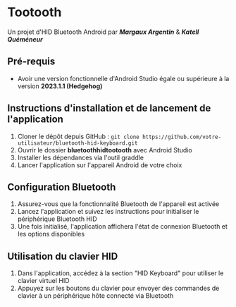 # Tootooth
Un projet d'HID Bluetooth Android par ***Margaux Argentin*** & ***Katell Quéméneur***

## Pré-requis
- Avoir une version fonctionnelle d'Android Studio égale ou supérieure à la version **2023.1.1 (Hedgehog)**

## Instructions d'installation et de lancement de l'application
1. Cloner le dépôt depuis GitHub : `git clone https://github.com/votre-utilisateur/bluetooth-hid-keyboard.git`
2. Ouvrir le dossier **bluetoothhidtootooth** avec Android Studio
3. Installer les dépendances via l'outil graddle
4. Lancer l'application sur l'appareil Android de votre choix

## Configuration Bluetooth

1. Assurez-vous que la fonctionnalité Bluetooth de l'appareil est activée
2. Lancez l'application et suivez les instructions pour initialiser le périphérique Bluetooth HID
3. Une fois initialisé, l'application affichera l'état de connexion Bluetooth et les options disponibles

## Utilisation du clavier HID

1. Dans l'application, accédez à la section "HID Keyboard" pour utiliser le clavier virtuel HID
2. Appuyez sur les boutons du clavier pour envoyer des commandes de clavier à un périphérique hôte connecté via Bluetooth
